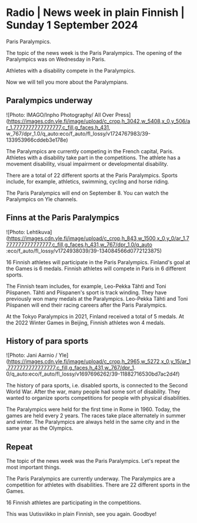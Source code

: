 # Radio \| News week in plain Finnish \| Sunday 1 September 2024

Paris Paralympics.

The topic of the news week is the Paris Paralympics. The opening of the Paralympics was on Wednesday in Paris.

Athletes with a disability compete in the Paralympics.

Now we will tell you more about the Paralympians.

## Paralympics underway

![Photo: IMAGO/Inpho Photography/ All Over Press](https://images.cdn.yle.fi/image/upload/c_crop,h_3042,w_5408,x_0,y_506/ar_1.7777777777777777,c_fill,g_faces,h_431, w_767/dpr_1.0/q_auto:eco/f_auto/fl_lossy/v1724767983/39-133953966cddeb3e178e)

The Paralympics are currently competing in the French capital, Paris. Athletes with a disability take part in the competitions. The athlete has a movement disability, visual impairment or developmental disability.

There are a total of 22 different sports at the Paris Paralympics. Sports include, for example, athletics, swimming, cycling and horse riding.

The Paris Paralympics will end on September 8. You can watch the Paralympics on Yle channels.

## Finns at the Paris Paralympics

![Photo: Lehtikuva](https://images.cdn.yle.fi/image/upload/c_crop,h_843,w_1500,x_0,y_0/ar_1.7777777777777777,c_fill,g_faces,h_431,w_767/dpr_1.0/q_auto :eco/f_auto/fl_lossy/v1724938039/39-134084566d0772123875)

16 Finnish athletes will participate in the Paris Paralympics. Finland's goal at the Games is 6 medals. Finnish athletes will compete in Paris in 6 different sports.

The Finnish team includes, for example, Leo-Pekka Tähti and Toni Piispanen. Tähti and Piispanen's sport is track winding. They have previously won many medals at the Paralympics. Leo-Pekka Tähti and Toni Piispanen will end their racing careers after the Paris Paralympics.

At the Tokyo Paralympics in 2021, Finland received a total of 5 medals. At the 2022 Winter Games in Beijing, Finnish athletes won 4 medals.

## History of para sports

![Photo: Jani Aarnio / Yle](https://images.cdn.yle.fi/image/upload/c_crop,h_2965,w_5272,x_0,y_15/ar_1.7777777777777777,c_fill,g_faces,h_431,w_767/dpr_1. 0/q_auto:eco/f_auto/fl_lossy/v1697696262/39-11882716530bd7ac2d4f)

The history of para sports, i.e. disabled sports, is connected to the Second World War. After the war, many people had some sort of disability. They wanted to organize sports competitions for people with physical disabilities.

The Paralympics were held for the first time in Rome in 1960. Today, the games are held every 2 years. The races take place alternately in summer and winter. The Paralympics are always held in the same city and in the same year as the Olympics.

## Repeat

The topic of the news week was the Paris Paralympics. Let's repeat the most important things.

The Paris Paralympics are currently underway. The Paralympics are a competition for athletes with disabilities. There are 22 different sports in the Games.

16 Finnish athletes are participating in the competitions.

This was Uutisviikko in plain Finnish, see you again. Goodbye!

